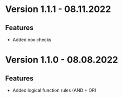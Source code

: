 # Version 1.1.1 - 08.11.2022

## Features

- Added nox checks

# Version 1.1.0 - 08.08.2022

## Features

- Added logical function rules (AND + OR)
